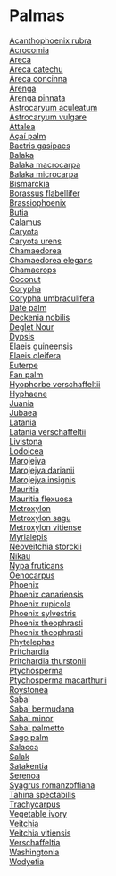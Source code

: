 # Palmas
[Acanthophoenix rubra](https://en.wikipedia.org/wiki/Acanthophoenix_rubra)<br>
[Acrocomia](https://en.wikipedia.org/wiki/Acrocomia)<br>
[Areca](https://en.wikipedia.org/wiki/Areca)<br>
[Areca catechu](https://en.wikipedia.org/wiki/Areca_catechu)<br>
[Areca concinna](https://en.wikipedia.org/wiki/Areca_concinna)<br>
[Arenga](https://en.wikipedia.org/wiki/Arenga)<br>
[Arenga pinnata](https://en.wikipedia.org/wiki/Arenga_pinnata)<br>
[Astrocaryum aculeatum](https://en.wikipedia.org/wiki/Astrocaryum_aculeatum)<br>
[Astrocaryum vulgare](https://en.wikipedia.org/wiki/Astrocaryum_vulgare)<br>
[Attalea](https://en.wikipedia.org/wiki/Attalea_(palm))<br>
[Açaí palm](https://en.wikipedia.org/wiki/A%C3%A7a%C3%AD_palm)<br>
[Bactris gasipaes](https://en.wikipedia.org/wiki/Bactris_gasipaes)<br>
[Balaka](https://en.wikipedia.org/wiki/Balaka_(plant))<br>
[Balaka macrocarpa](https://en.wikipedia.org/wiki/Balaka_macrocarpa)<br>
[Balaka microcarpa](https://en.wikipedia.org/wiki/Balaka_microcarpa)<br>
[Bismarckia](https://en.wikipedia.org/wiki/Bismarckia)<br>
[Borassus flabellifer](https://en.wikipedia.org/wiki/Borassus_flabellifer)<br>
[Brassiophoenix](https://en.wikipedia.org/wiki/Brassiophoenix)<br>
[Butia](https://en.wikipedia.org/wiki/Butia)<br>
[Calamus](https://en.wikipedia.org/wiki/Calamus_(palm))<br>
[Caryota](https://en.wikipedia.org/wiki/Caryota)<br>
[Caryota urens](https://en.wikipedia.org/wiki/Caryota_urens)<br>
[Chamaedorea](https://en.wikipedia.org/wiki/Chamaedorea)<br>
[Chamaedorea elegans](https://en.wikipedia.org/wiki/Chamaedorea_elegans)<br>
[Chamaerops](https://en.wikipedia.org/wiki/Chamaerops)<br>
[Coconut](https://en.wikipedia.org/wiki/Coconut)<br>
[Corypha](https://en.wikipedia.org/wiki/Corypha)<br>
[Corypha umbraculifera](https://en.wikipedia.org/wiki/Corypha_umbraculifera)<br>
[Date palm](https://en.wikipedia.org/wiki/Date_palm)<br>
[Deckenia nobilis](https://en.wikipedia.org/wiki/Deckenia_nobilis)<br>
[Deglet Nour](https://en.wikipedia.org/wiki/Deglet_Nour)<br>
[Dypsis](https://en.wikipedia.org/wiki/Dypsis)<br>
[Elaeis guineensis](https://en.wikipedia.org/wiki/Elaeis_guineensis)<br>
[Elaeis oleifera](https://en.wikipedia.org/wiki/Elaeis_oleifera)<br>
[Euterpe](https://en.wikipedia.org/wiki/Euterpe_(plant))<br>
[Fan palm](https://en.wikipedia.org/wiki/Fan_palm)<br>
[Hyophorbe verschaffeltii](https://en.wikipedia.org/wiki/Hyophorbe_verschaffeltii)<br>
[Hyphaene](https://en.wikipedia.org/wiki/Hyphaene)<br>
[Juania](https://en.wikipedia.org/wiki/Juania)<br>
[Jubaea](https://en.wikipedia.org/wiki/Jubaea)<br>
[Latania](https://en.wikipedia.org/wiki/Latania)<br>
[Latania verschaffeltii](https://en.wikipedia.org/wiki/Latania_verschaffeltii)<br>
[Livistona](https://en.wikipedia.org/wiki/Livistona)<br>
[Lodoicea](https://en.wikipedia.org/wiki/Lodoicea)<br>
[Marojejya](https://en.wikipedia.org/wiki/Marojejya)<br>
[Marojejya darianii](https://en.wikipedia.org/wiki/Marojejya_darianii)<br>
[Marojejya insignis](https://en.wikipedia.org/wiki/Marojejya_insignis)<br>
[Mauritia](https://en.wikipedia.org/wiki/Mauritia)<br>
[Mauritia flexuosa](https://en.wikipedia.org/wiki/Mauritia_flexuosa)<br>
[Metroxylon](https://en.wikipedia.org/wiki/Metroxylon)<br>
[Metroxylon sagu](https://en.wikipedia.org/wiki/Metroxylon_sagu)<br>
[Metroxylon vitiense](https://en.wikipedia.org/wiki/Metroxylon_vitiense)<br>
[Myrialepis](https://en.wikipedia.org/wiki/Myrialepis)<br>
[Neoveitchia storckii](https://en.wikipedia.org/wiki/Neoveitchia_storckii)<br>
[Nikau](https://en.wikipedia.org/wiki/Nikau)<br>
[Nypa fruticans](https://en.wikipedia.org/wiki/Nypa_fruticans)<br>
[Oenocarpus](https://en.wikipedia.org/wiki/Oenocarpus)<br>
[Phoenix](https://en.wikipedia.org/wiki/Phoenix_(plant))<br>
[Phoenix canariensis](https://en.wikipedia.org/wiki/Phoenix_canariensis)<br>
[Phoenix rupicola](https://en.wikipedia.org/wiki/Phoenix_rupicola)<br>
[Phoenix sylvestris](https://en.wikipedia.org/wiki/Phoenix_sylvestris)<br>
[Phoenix theophrasti](https://en.wikipedia.org/wiki/Phoenix_theophrasti)<br>
[Phoenix theophrasti](https://en.wikipedia.org/wiki/Phoenix_theophrasti)<br>
[Phytelephas](https://en.wikipedia.org/wiki/Phytelephas)<br>
[Pritchardia](https://en.wikipedia.org/wiki/Pritchardia)<br>
[Pritchardia thurstonii](https://en.wikipedia.org/wiki/Pritchardia_thurstonii)<br>
[Ptychosperma](https://en.wikipedia.org/wiki/Ptychosperma)<br>
[Ptychosperma macarthurii](https://en.wikipedia.org/wiki/Ptychosperma_macarthurii)<br>
[Roystonea](https://en.wikipedia.org/wiki/Roystonea)<br>
[Sabal](https://en.wikipedia.org/wiki/Sabal)<br>
[Sabal bermudana](https://en.wikipedia.org/wiki/Sabal_bermudana)<br>
[Sabal minor](https://en.wikipedia.org/wiki/Sabal_minor)<br>
[Sabal palmetto](https://en.wikipedia.org/wiki/Sabal_palmetto)<br>
[Sago palm](https://en.wikipedia.org/wiki/Sago_palm)<br>
[Salacca](https://en.wikipedia.org/wiki/Salacca)<br>
[Salak](https://en.wikipedia.org/wiki/Salak)<br>
[Satakentia](https://en.wikipedia.org/wiki/Satakentia)<br>
[Serenoa](https://en.wikipedia.org/wiki/Serenoa)<br>
[Syagrus romanzoffiana](https://en.wikipedia.org/wiki/Syagrus_romanzoffiana)<br>
[Tahina spectabilis](https://en.wikipedia.org/wiki/Tahina_spectabilis)<br>
[Trachycarpus](https://en.wikipedia.org/wiki/Trachycarpus)<br>
[Vegetable ivory](https://en.wikipedia.org/wiki/Vegetable_ivory)<br>
[Veitchia](https://en.wikipedia.org/wiki/Veitchia)<br>
[Veitchia vitiensis](https://en.wikipedia.org/wiki/Veitchia_vitiensis)<br>
[Verschaffeltia](https://en.wikipedia.org/wiki/Verschaffeltia)<br>
[Washingtonia](https://en.wikipedia.org/wiki/Washingtonia)<br>
[Wodyetia](https://en.wikipedia.org/wiki/Wodyetia)<br>
